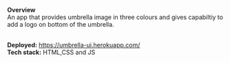 
<b>Overview</b> <br/>
An app that provides umbrella image in three colours and gives capabiltiy to add a logo on bottom of the umbrella.
<br/> <br/>

<b>Deployed:</b> https://umbrella-ui.herokuapp.com/ <br /> 
<b>Tech stack:</b> HTML,CSS and JS
